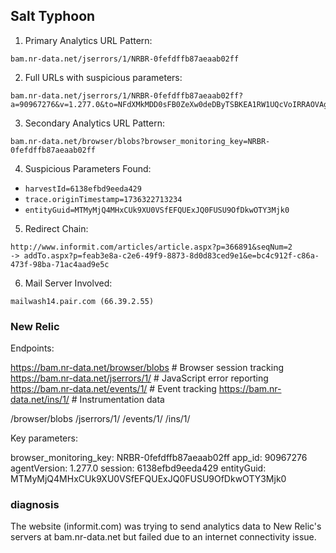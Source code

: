 ## Salt Typhoon 

1. Primary Analytics URL Pattern:


```plaintext
bam.nr-data.net/jserrors/1/NRBR-0fefdffb87aeaab02ff
```

2. Full URLs with suspicious parameters:


```plaintext
bam.nr-data.net/jserrors/1/NRBR-0fefdffb87aeaab02ff?a=90967276&v=1.277.0&to=NFdXMkMDD0sFB0ZeXw0deDByTSBKEA1RW1UQcVoIRRAOVAgBQBh0BkZUD10R&rst=1017793&ck=0&s=6138efbd9eeda429&ref=https://www.informit.com/articles/article.aspx&ptid=a9bb344575ff1790
```

3. Secondary Analytics URL Pattern:


```plaintext
bam.nr-data.net/browser/blobs?browser_monitoring_key=NRBR-0fefdffb87aeaab02ff
```

4. Suspicious Parameters Found:


- `harvestId=6138efbd9eeda429`
- `trace.originTimestamp=1736322713234`
- `entityGuid=MTMyMjQ4MHxCUk9XU0VSfEFQUExJQ0FUSU9OfDkwOTY3Mjk0`


5. Redirect Chain:


```plaintext
http://www.informit.com/articles/article.aspx?p=366891&seqNum=2
-> addTo.aspx?p=feab3e8a-c2e6-49f9-8873-8d0d83ced9e1&e=bc4c912f-c86a-473f-98ba-71ac4aad9e5c
```

6. Mail Server Involved:


```plaintext
mailwash14.pair.com (66.39.2.55)
```


### New Relic

Endpoints:

https://bam.nr-data.net/browser/blobs      # Browser session tracking
https://bam.nr-data.net/jserrors/1/        # JavaScript error reporting 
https://bam.nr-data.net/events/1/          # Event tracking
https://bam.nr-data.net/ins/1/             # Instrumentation data

/browser/blobs
/jserrors/1/
/events/1/
/ins/1/

Key parameters:

browser_monitoring_key: NRBR-0fefdffb87aeaab02ff
app_id: 90967276
agentVersion: 1.277.0
session: 6138efbd9eeda429
entityGuid: MTMyMjQ4MHxCUk9XU0VSfEFQUExJQ0FUSU9OfDkwOTY3Mjk0


### diagnosis

The website (informit.com) was trying to send analytics data to New Relic's servers at bam.nr-data.net but failed due to an internet connectivity issue.
